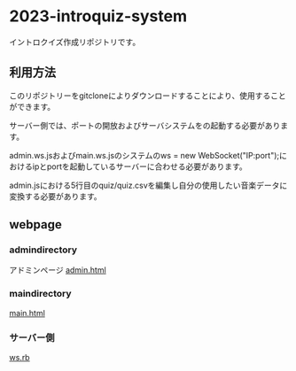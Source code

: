 2023-introquiz-system
===============

イントロクイズ作成リポジトリです。

## 利用方法

このリポジトリーをgitcloneによりダウンロードすることにより、使用することができます。

サーバー側では、ポートの開放およびサーバシステムをの起動する必要があります。

admin.ws.jsおよびmain.ws.jsのシステムのws = new WebSocket("IP:port");におけるipとportを起動しているサーバーに合わせる必要があります。

admin.jsにおける5行目のquiz/quiz.csvを編集し自分の使用したい音楽データに変換する必要があります。

## webpage
### admindirectory
アドミンページ
[admin.html](../../../2023-intro/pages/host/admind/admin.html)


### maindirectory
[main.html](../../../2023-intro/pages/host/maind/main.html)

### サーバー側
[ws.rb](../../../2023-intro/blob/master/sever/ws.rb)
